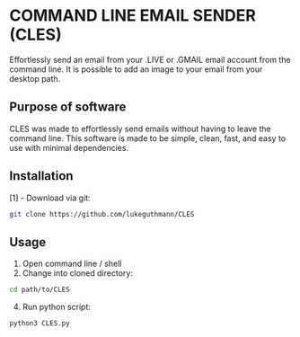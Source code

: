 # COMMAND LINE EMAIL SENDER (CLES)

Effortlessly send an email  from your .LIVE or .GMAIL email account from the command line. It is possible to add an 
image to your email from your desktop path.


## Purpose of software

CLES was made to effortlessly send emails without having to leave the command line. This software is made to be simple, clean, fast,
and easy to use with minimal dependencies.

## Installation
[1] - Download via git:
```bash
git clone https://github.com/lukeguthmann/CLES
```

## Usage
1. Open command line / shell
2. Change into cloned directory:
```bash
cd path/to/CLES
```

4. Run python script: 
```bash
python3 CLES.py
```
